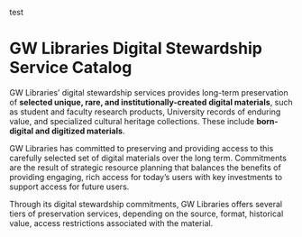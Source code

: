 test 


# GW Libraries Digital Stewardship Service Catalog


GW Libraries’ digital stewardship services provides long-term preservation of <strong>selected unique, rare, and institutionally-created digital materials</strong>, such as student and faculty research products, University records of enduring value, and specialized cultural heritage collections. These include <strong>born-digital and digitized materials</strong>. 

GW Libraries has committed to preserving and providing access to this carefully selected set of digital materials over the long term. Commitments are the result of strategic resource planning that balances the benefits of providing engaging, rich access for today’s users with key investments to support access for future users.

Through its digital stewardship commitments, GW Libraries offers several tiers of preservation services, depending on the source, format, historical value, access restrictions associated with the material.